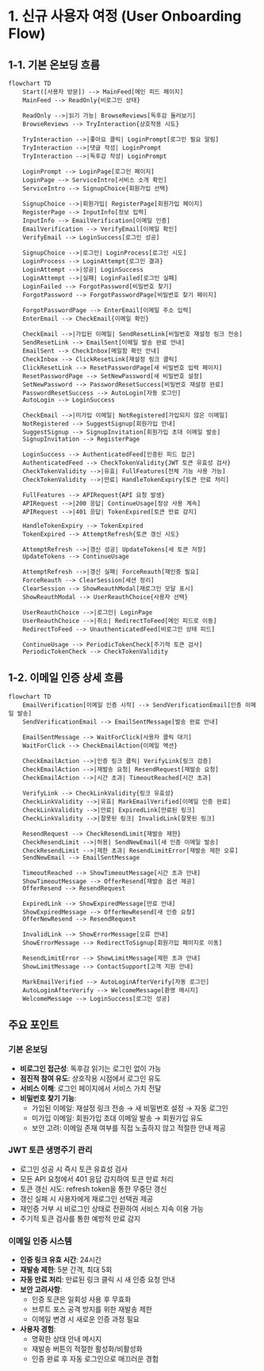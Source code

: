 # 1. 신규 사용자 여정 (User Onboarding Flow)

## 1-1. 기본 온보딩 흐름

```mermaid
flowchart TD
    Start([사용자 방문]) --> MainFeed[메인 피드 페이지]
    MainFeed --> ReadOnly{비로그인 상태}
    
    ReadOnly -->|읽기 가능| BrowseReviews[독후감 둘러보기]
    BrowseReviews --> TryInteraction{상호작용 시도}
    
    TryInteraction -->|좋아요 클릭| LoginPrompt[로그인 필요 알림]
    TryInteraction -->|댓글 작성| LoginPrompt
    TryInteraction -->|독후감 작성| LoginPrompt
    
    LoginPrompt --> LoginPage[로그인 페이지]
    LoginPage --> ServiceIntro[서비스 소개 확인]
    ServiceIntro --> SignupChoice{회원가입 선택}
    
    SignupChoice -->|회원가입| RegisterPage[회원가입 페이지]
    RegisterPage --> InputInfo[정보 입력]
    InputInfo --> EmailVerification[이메일 인증]
    EmailVerification --> VerifyEmail[이메일 확인]
    VerifyEmail --> LoginSuccess[로그인 성공]
    
    SignupChoice -->|로그인| LoginProcess[로그인 시도]
    LoginProcess --> LoginAttempt{로그인 결과}
    LoginAttempt -->|성공| LoginSuccess
    LoginAttempt -->|실패| LoginFailed[로그인 실패]
    LoginFailed --> ForgotPassword[비밀번호 찾기]
    ForgotPassword --> ForgotPasswordPage[비밀번호 찾기 페이지]
    
    ForgotPasswordPage --> EnterEmail[이메일 주소 입력]
    EnterEmail --> CheckEmail{이메일 확인}
    
    CheckEmail -->|가입된 이메일| SendResetLink[비밀번호 재설정 링크 전송]
    SendResetLink --> EmailSent[이메일 발송 완료 안내]
    EmailSent --> CheckInbox[메일함 확인 안내]
    CheckInbox --> ClickResetLink[재설정 링크 클릭]
    ClickResetLink --> ResetPasswordPage[새 비밀번호 입력 페이지]
    ResetPasswordPage --> SetNewPassword[새 비밀번호 설정]
    SetNewPassword --> PasswordResetSuccess[비밀번호 재설정 완료]
    PasswordResetSuccess --> AutoLogin[자동 로그인]
    AutoLogin --> LoginSuccess
    
    CheckEmail -->|미가입 이메일| NotRegistered[가입되지 않은 이메일]
    NotRegistered --> SuggestSignup[회원가입 안내]
    SuggestSignup --> SignupInvitation[회원가입 초대 이메일 발송]
    SignupInvitation --> RegisterPage
    
    LoginSuccess --> AuthenticatedFeed[인증된 피드 접근]
    AuthenticatedFeed --> CheckTokenValidity{JWT 토큰 유효성 검사}
    CheckTokenValidity -->|유효| FullFeatures[전체 기능 사용 가능]
    CheckTokenValidity -->|만료| HandleTokenExpiry[토큰 만료 처리]
    
    FullFeatures --> APIRequest{API 요청 발생}
    APIRequest -->|200 응답| ContinueUsage[정상 사용 계속]
    APIRequest -->|401 응답| TokenExpired[토큰 만료 감지]
    
    HandleTokenExpiry --> TokenExpired
    TokenExpired --> AttemptRefresh{토큰 갱신 시도}
    
    AttemptRefresh -->|갱신 성공| UpdateTokens[새 토큰 저장]
    UpdateTokens --> ContinueUsage
    
    AttemptRefresh -->|갱신 실패| ForceReauth[재인증 필요]
    ForceReauth --> ClearSession[세션 정리]
    ClearSession --> ShowReauthModal[재로그인 모달 표시]
    ShowReauthModal --> UserReauthChoice{사용자 선택}
    
    UserReauthChoice -->|로그인| LoginPage
    UserReauthChoice -->|취소| RedirectToFeed[메인 피드로 이동]
    RedirectToFeed --> UnauthenticatedFeed[비로그인 상태 피드]
    
    ContinueUsage --> PeriodicTokenCheck[주기적 토큰 검사]
    PeriodicTokenCheck --> CheckTokenValidity
```

## 1-2. 이메일 인증 상세 흐름

```mermaid
flowchart TD
    EmailVerification[이메일 인증 시작] --> SendVerificationEmail[인증 이메일 발송]
    SendVerificationEmail --> EmailSentMessage[발송 완료 안내]
    
    EmailSentMessage --> WaitForClick[사용자 클릭 대기]
    WaitForClick --> CheckEmailAction{이메일 액션}
    
    CheckEmailAction -->|인증 링크 클릭| VerifyLink[링크 검증]
    CheckEmailAction -->|재발송 요청| ResendRequest[재발송 요청]
    CheckEmailAction -->|시간 초과| TimeoutReached[시간 초과]
    
    VerifyLink --> CheckLinkValidity{링크 유효성}
    CheckLinkValidity -->|유효| MarkEmailVerified[이메일 인증 완료]
    CheckLinkValidity -->|만료| ExpiredLink[만료된 링크]
    CheckLinkValidity -->|잘못된 링크| InvalidLink[잘못된 링크]
    
    ResendRequest --> CheckResendLimit{재발송 제한}
    CheckResendLimit -->|허용| SendNewEmail[새 인증 이메일 발송]
    CheckResendLimit -->|제한 초과| ResendLimitError[재발송 제한 오류]
    SendNewEmail --> EmailSentMessage
    
    TimeoutReached --> ShowTimeoutMessage[시간 초과 안내]
    ShowTimeoutMessage --> OfferResend[재발송 옵션 제공]
    OfferResend --> ResendRequest
    
    ExpiredLink --> ShowExpiredMessage[만료 안내]
    ShowExpiredMessage --> OfferNewResend[새 인증 요청]
    OfferNewResend --> ResendRequest
    
    InvalidLink --> ShowErrorMessage[오류 안내]
    ShowErrorMessage --> RedirectToSignup[회원가입 페이지로 이동]
    
    ResendLimitError --> ShowLimitMessage[제한 초과 안내]
    ShowLimitMessage --> ContactSupport[고객 지원 안내]
    
    MarkEmailVerified --> AutoLoginAfterVerify[자동 로그인]
    AutoLoginAfterVerify --> WelcomeMessage[환영 메시지]
    WelcomeMessage --> LoginSuccess[로그인 성공]
```

## 주요 포인트

### 기본 온보딩
- **비로그인 접근성**: 독후감 읽기는 로그인 없이 가능
- **점진적 참여 유도**: 상호작용 시점에서 로그인 유도
- **서비스 이해**: 로그인 페이지에서 서비스 가치 전달
- **비밀번호 찾기 기능**: 
  - 가입된 이메일: 재설정 링크 전송 → 새 비밀번호 설정 → 자동 로그인
  - 미가입 이메일: 회원가입 초대 이메일 발송 → 회원가입 유도
  - 보안 고려: 이메일 존재 여부를 직접 노출하지 않고 적절한 안내 제공

### JWT 토큰 생명주기 관리
- 로그인 성공 시 즉시 토큰 유효성 검사
- 모든 API 요청에서 401 응답 감지하여 토큰 만료 처리
- 토큰 갱신 시도: refresh token을 통한 무중단 갱신
- 갱신 실패 시 사용자에게 재로그인 선택권 제공
- 재인증 거부 시 비로그인 상태로 전환하여 서비스 지속 이용 가능
- 주기적 토큰 검사를 통한 예방적 만료 감지

### 이메일 인증 시스템
- **인증 링크 유효 시간**: 24시간
- **재발송 제한**: 5분 간격, 최대 5회
- **자동 만료 처리**: 만료된 링크 클릭 시 새 인증 요청 안내
- **보안 고려사항**:
  - 인증 토큰은 일회성 사용 후 무효화
  - 브루트 포스 공격 방지를 위한 재발송 제한
  - 이메일 변경 시 새로운 인증 과정 필요
- **사용자 경험**:
  - 명확한 상태 안내 메시지
  - 재발송 버튼의 적절한 활성화/비활성화
  - 인증 완료 후 자동 로그인으로 매끄러운 경험